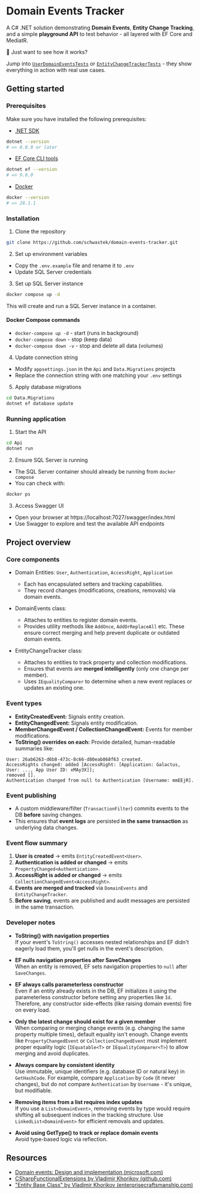 # Domain Events Tracker

A C# .NET solution demonstrating **Domain Events**, **Entity Change Tracking**, and a simple **playground API** to test behavior - all layered with EF Core and MediatR.

🚀 Just want to see how it works?

Jump into [`UserDomainEventsTests`](./UnitTests/Domain/Users/UserDomainEventsTests.cs) or [`EntityChangeTrackerTests`](./UnitTests/Domain/Events/Core/ChangeTracking/EntityChangeTrackerTests.cs) - they show everything in action with real use cases.

## Getting started

### Prerequisites

Make sure you have installed the following prerequisites:

* [.NET SDK](https://dotnet.microsoft.com/en-us/download/dotnet)
```sh
dotnet --version
# => 8.0.0 or later 
```

* [EF Core CLI tools](https://docs.microsoft.com/en-us/ef/core/cli/dotnet)
```sh
dotnet ef --version
# => 9.0.0
```

* [Docker](https://www.docker.com/)
```sh
docker --version
# => 28.1.1
```

### Installation

1. Clone the repository
```sh
git clone https://github.com/schwastek/domain-events-tracker.git
```

2. Set up environment variables
* Copy the `.env.example` file and rename it to `.env`
* Update SQL Server credentials

3. Set up SQL Server instance
```sh
docker compose up -d
```

This will create and run a SQL Server instance in a container.

#### Docker Compose commands
* `docker-compose up -d` - start (runs in background)
* `docker-compose down` - stop (keep data)
* `docker-compose down -v` - stop and delete all data (volumes)

4. Update connection string
* Modify `appsettings.json` in the `Api` and `Data.Migrations` projects
* Replace the connection string with one matching your `.env` settings

5. Apply database migrations
```sh
cd Data.Migrations
dotnet ef database update
```

### Running application

1. Start the API
```sh
cd Api
dotnet run
```

2. Ensure SQL Server is running
* The SQL Server container should already be running from `docker compose`
* You can check with:
```sh
docker ps
```

3. Access Swagger UI
* Open your browser at https://localhost:7027/swagger/index.html 
* Use Swagger to explore and test the available API endpoints

## Project overview

### Core components

* Domain Entities: `User`, `Authentication`, `AccessRight`, `Application`
    * Each has encapsulated setters and tracking capabilities.
    * They record changes (modifications, creations, removals) via domain events.

* DomainEvents class:
    * Attaches to entities to register domain events.
    * Provides utility methods like `AddOnce`, `AddOrReplaceAll` etc. These ensure correct merging and help prevent duplicate or outdated domain events.

* EntityChangeTracker class:
    * Attaches to entities to track property and collection modifications.
    * Ensures that events are **merged intelligently** (only one change per member).
    * Uses `IEqualityComparer` to determine when a new event replaces or updates an existing one.

### Event types

* **EntityCreatedEvent:** Signals entity creation.
* **EntityChangedEvent:** Signals entity modification.
* **MemberChangedEvent / CollectionChangedEvent:** Events for member modifications.
* **ToString() overrides on each:** Provide detailed, human-readable summaries like:
```
User: 26ab6263-d6b8-473c-8c66-d80eab868f63 created.
AccessRights changed: added [AccessRight: [Application: Galactus, User: ..., App User ID: xMAy3X]];
removed []. 
Authentication changed from null to Authentication [Username: mmEEjR].
```

### Event publishing

* A custom middleware/filter (`TransactionFilter`) commits events to the DB **before** saving changes.
* This ensures that **event logs** are persisted **in the same transaction** as underlying data changes.

### Event flow summary

1. **User is created** → emits `EntityCreatedEvent<User>`.
2. **Authentication is added or changed** → emits `PropertyChanged<Authentication>`.
3. **AccessRight is added or changed** → emits `CollectionChangedEvent<AccessRight>`.
4. **Events are merged and tracked** via `DomainEvents` and `EntityChangeTracker`.
5. **Before saving**, events are published and audit messages are persisted in the same transaction.

### Developer notes

* **ToString() with navigation properties**  
If your event's `ToString()` accesses nested relationships and EF didn't eagerly load them, you'll get nulls in the event's description.

* **EF nulls navigation properties after SaveChanges**  
When an entity is removed, EF sets navigation properties to `null` after `SaveChanges`.

* **EF always calls parameterless constructor**  
Even if an entity already exists in the DB, EF initializes it using the parameterless constructor before setting any properties like `Id`. Therefore, any constructor side-effects (like raising domain events) fire on every load.

* **Only the latest change should exist for a given member**  
When comparing or merging change events (e.g. changing the same property multiple times), default equality isn't enough. Change events like `PropertyChangedEvent` or `CollectionChangedEvent` must implement proper equality logic (`IEquatable<T>` or `IEqualityComparer<T>`) to allow merging and avoid duplicates.

* **Always compare by consistent identity**  
Use immutable, unique identifiers (e.g. database ID or natural key) in `GetHashCode`. For example, compare `Application` by `Code` (it never changes), but do not compare `Authentication` by `Username` - it's unique, but modifiable.

* **Removing items from a list requires index updates**  
If you use a `List<DomainEvent>`, removing events by type would require shifting all subsequent indices in the tracking structure. Use `LinkedList<DomainEvent>` for efficient removals and updates.

* **Avoid using GetType() to track or replace domain events**  
Avoid type-based logic via reflection.

## Resources

* [Domain events: Design and implementation (microsoft.com)](https://learn.microsoft.com/en-us/dotnet/architecture/microservices/microservice-ddd-cqrs-patterns/domain-events-design-implementation)
* [CSharpFunctionalExtensions by Vladimir Khorikov (github.com)](https://github.com/vkhorikov/CSharpFunctionalExtensions/blob/master/CSharpFunctionalExtensions/Entity/Entity.cs)
* ["Entity Base Class" by Vladimir Khorikov (enterprisecraftsmanship.com)](https://enterprisecraftsmanship.com/posts/entity-base-class/)
